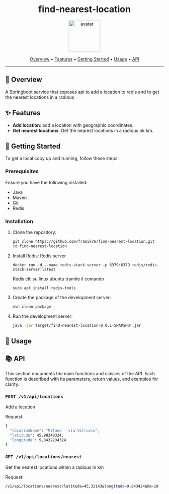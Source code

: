 <div align="center">
    
  # find-nearest-location
  
  <img src="https://api.dicebear.com/9.x/icons/svg?seed=Midnight&backgroundColor[]&icon=lightbulb" height="100" alt="avatar" />
  
  [Overview](#🎯-overview) •
  [Features](#✨-features) •
  [Getting Started](#🚀-getting-started) •
  [Usage](#📘-usage) •
  [API](#📚-api)
  
  </div>
  
  ---
  
  ## 🎯 Overview
  
  A Springboot service that exposes api to add a location to redis and to get the nearest locations in a radious 
  
  ## ✨ Features
  
  - **Add location**: add a location with geographic coordinates.
  - **Get nearest locations**: Get the nearest locations in a radious ok km.
  
  ## 🚀 Getting Started
  
  To get a local copy up and running, follow these steps:
  
  ### Prerequisites
  
  Ensure you have the following installed:
  
  - Java
  - Maven
  - Git
  - Redis
  
  ### Installation
  
  1. Clone the repository:
  
     ```bash
     git clone https://github.com/framik76/find-nearest-location.git
     cd find-nearest-location
     ```
  
  2. Install Redis:
     Redis server

      ```
      docker run -d --name redis-stack-server -p 6379:6379 redis/redis-stack-server:latest
      ```

      Redis cli: su linux ubuntu tramite il comando

      ```
      sudo apt install redis-tools
      ```
   
  3. Create the package of the development server:
     ```bash
     mvn clean package
     ```
3. Run the development server:
   ```bash
   java -jar target/find-nearest-location-0.0.1-SNAPSHOT.jar
   ```
  
  ## 📘 Usage
  
   
  ## 📚 API
  
  This section documents the main functions and classes of the API. Each function is described with its parameters, return values, and examples for clarity.
  
  ### `POST /v1/api/locations`
  
Add a location
 
Request:
```bash
{
  "locationName": "Milano - via Vitruvio",
  "latitude": 45,98349324,
  "longitude": 9,8432234324
}
   ```
### `GET /v1/api/locations/nearest`

Get the nearest locations within a radious in km 

Request:
```bash
/v1/api/locations/nearest?latitude=45,32143&longitude=9,843424&km=10
   ```
     
